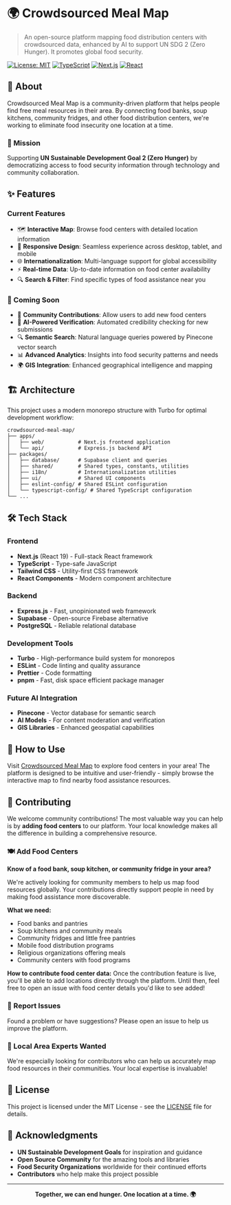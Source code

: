 # 🌍 Crowdsourced Meal Map

> An open-source platform mapping food distribution centers with crowdsourced data, enhanced by AI to support UN SDG 2 (Zero Hunger). It promotes global food security.

[![License: MIT](https://img.shields.io/badge/License-MIT-yellow.svg)](https://opensource.org/licenses/MIT)
[![TypeScript](https://img.shields.io/badge/TypeScript-007ACC?style=flat&logo=typescript&logoColor=white)](https://www.typescriptlang.org/)
[![Next.js](https://img.shields.io/badge/Next.js-000000?style=flat&logo=next.js&logoColor=white)](https://nextjs.org/)
[![React](https://img.shields.io/badge/React-20232A?style=flat&logo=react&logoColor=61DAFB)](https://reactjs.org/)

## 📖 About

Crowdsourced Meal Map is a community-driven platform that helps people find free meal resources in their area. By connecting food banks, soup kitchens, community fridges, and other food distribution centers, we're working to eliminate food insecurity one location at a time.

### 🎯 Mission
Supporting **UN Sustainable Development Goal 2 (Zero Hunger)** by democratizing access to food security information through technology and community collaboration.

## ✨ Features

### Current Features
- 🗺️ **Interactive Map**: Browse food centers with detailed location information
- 📱 **Responsive Design**: Seamless experience across desktop, tablet, and mobile
- 🌐 **Internationalization**: Multi-language support for global accessibility
- ⚡ **Real-time Data**: Up-to-date information on food center availability
- 🔍 **Search & Filter**: Find specific types of food assistance near you

### 🚧 Coming Soon
- 👥 **Community Contributions**: Allow users to add new food centers
- 🤖 **AI-Powered Verification**: Automated credibility checking for new submissions
- 🔍 **Semantic Search**: Natural language queries powered by Pinecone vector search
- 📊 **Advanced Analytics**: Insights into food security patterns and needs
- 🌍 **GIS Integration**: Enhanced geographical intelligence and mapping

## 🏗️ Architecture

This project uses a modern monorepo structure with Turbo for optimal development workflow:

```
crowdsourced-meal-map/
├── apps/
│   ├── web/           # Next.js frontend application
│   └── api/           # Express.js backend API
├── packages/
│   ├── database/      # Supabase client and queries
│   ├── shared/        # Shared types, constants, utilities
│   ├── i18n/          # Internationalization utilities
│   ├── ui/            # Shared UI components
│   ├── eslint-config/ # Shared ESLint configuration
│   └── typescript-config/ # Shared TypeScript configuration
└── ...
```

## 🛠️ Tech Stack

### Frontend
- **Next.js** (React 19) - Full-stack React framework
- **TypeScript** - Type-safe JavaScript
- **Tailwind CSS** - Utility-first CSS framework
- **React Components** - Modern component architecture

### Backend
- **Express.js** - Fast, unopinionated web framework
- **Supabase** - Open-source Firebase alternative
- **PostgreSQL** - Reliable relational database

### Development Tools
- **Turbo** - High-performance build system for monorepos
- **ESLint** - Code linting and quality assurance
- **Prettier** - Code formatting
- **pnpm** - Fast, disk space efficient package manager

### Future AI Integration
- **Pinecone** - Vector database for semantic search
- **AI Models** - For content moderation and verification
- **GIS Libraries** - Enhanced geospatial capabilities

## 🚀 How to Use

Visit [Crowdsourced Meal Map](https://github.com/hari2309s/crowdsourced-meal-map) to explore food centers in your area! The platform is designed to be intuitive and user-friendly - simply browse the interactive map to find nearby food assistance resources.

## 🤝 Contributing

We welcome community contributions! The most valuable way you can help is by **adding food centers** to our platform. Your local knowledge makes all the difference in building a comprehensive resource.

### 🍽️ Add Food Centers

**Know of a food bank, soup kitchen, or community fridge in your area?**

We're actively looking for community members to help us map food resources globally. Your contributions directly support people in need by making food assistance more discoverable.

**What we need:**
- Food banks and pantries
- Soup kitchens and community meals
- Community fridges and little free pantries
- Mobile food distribution programs
- Religious organizations offering meals
- Community centers with food programs

**How to contribute food center data:**
Once the contribution feature is live, you'll be able to add locations directly through the platform. Until then, feel free to open an issue with food center details you'd like to see added!

### 🐛 Report Issues

Found a problem or have suggestions? Please open an issue to help us improve the platform.

### 📍 Local Area Experts Wanted

We're especially looking for contributors who can help us accurately map food resources in their communities. Your local expertise is invaluable!

## 📄 License

This project is licensed under the MIT License - see the [LICENSE](LICENSE) file for details.

## 🙏 Acknowledgments

- **UN Sustainable Development Goals** for inspiration and guidance
- **Open Source Community** for the amazing tools and libraries
- **Food Security Organizations** worldwide for their continued efforts
- **Contributors** who help make this project possible

---

<div align="center">
  <strong>Together, we can end hunger. One location at a time. 🌍</strong>
</div>
